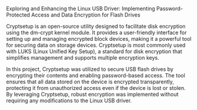 Exploring and Enhancing the Linux USB Driver: Implementing Password-Protected Access and Data Encryption for Flash Drives

Cryptsetup is an open-source utility designed to facilitate disk encryption using the dm-crypt kernel module. It provides a user-friendly interface for setting up and managing encrypted block devices, making it a powerful tool for securing data on storage devices. Cryptsetup is most commonly used with LUKS (Linux Unified Key Setup), a standard for disk encryption that simplifies management and supports multiple encryption keys.

In this project, Cryptsetup was utilized to secure USB flash drives by encrypting their contents and enabling password-based access. The tool ensures that all data stored on the device is encrypted transparently, protecting it from unauthorized access even if the device is lost or stolen. By leveraging Cryptsetup, robust encryption was implemented without requiring any modifications to the Linux USB driver.

